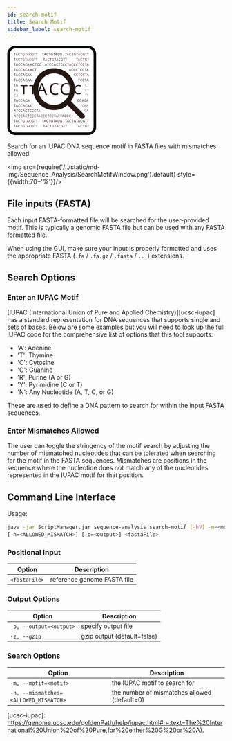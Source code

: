 ```yaml
---
id: search-motif
title: Search Motif
sidebar_label: search-motif
---
```


![search-motif](/../static/icons/Sequence_Analysis/SearchMotif_square.svg)

Search for an IUPAC DNA sequence motif in FASTA files with mismatches allowed

<!-- Schematic goes here -->

<!-- Extended description -->

<img src={require('/../static/md-img/Sequence_Analysis/SearchMotifWindow.png').default} style={{width:70+'%'}}/>

## File inputs (FASTA)

Each input FASTA-formatted file will be searched for the user-provided motif. This is typically a genomic FASTA file but can be used with any FASTA formatted file.

When using the GUI, make sure your input is properly formatted and uses the appropriate FASTA (`.fa` / `.fa.gz` / `.fasta` / `...`) extensions.

## Search Options

### Enter an IUPAC Motif
[IUPAC (International Union of Pure and Applied Chemistry)][ucsc-iupac] has a standard representation for DNA sequences that supports single and sets of bases. Below are some examples but you will need to look up the full IUPAC code for the comprehensive list of options that this tool supports:

* 'A': Adenine
* 'T': Thymine
* 'C': Cytosine
* 'G': Guanine
* 'R': Purine (A or G)
* 'Y': Pyrimidine (C or T)
* 'N': Any Nucleotide (A, T, C, or G)

These are used to define a DNA pattern to search for within the input FASTA sequences.

### Enter Mismatches Allowed

The user can toggle the stringency of the motif search by adjusting the number of mismatched nucleotides that can be tolerated when searching for the motif in the FASTA sequences. Mismatches are positions in the sequence where the nucleotide does not match any of the nucleotides represented in the IUPAC motif for that position.

<!-- ## Output Options -->

<!-- specify output file format -->
<!-- specify how output filename is constructed (based on input and how suffix is constructed) -->

<!-- ### Output GZip -->


## Command Line Interface

Usage:
```bash
java -jar ScriptManager.jar sequence-analysis search-motif [-hV] -m=<motif>
[-n=<ALLOWED_MISMATCH>] [-o=<output>] <fastaFile>
```

### Positional Input

| Option | Description |
| ------ | ----------- |   
| `<fastaFile>` | reference genome FASTA file |

### Output Options

| Option | Description |
| ------ | ----------- |
| `-o, --output=<output>` | specify output file |
| `-z, --gzip`            | gzip output (default=false) |


### Search Options

| Option | Description |
| ------ | ----------- |
| `-m, --motif=<motif>` | the IUPAC motif to search for |
| `-n, --mismatches=<ALLOWED_MISMATCH>` | the number of mismatches allowed (default=0) |_


[ucsc-iupac]: https://genome.ucsc.edu/goldenPath/help/iupac.html#:~:text=The%20International%20Union%20of%20Pure,for%20either%20G%20or%20A).

[fasta-format]:/docs/Guides/Getting-Started/file-formats#fasta
